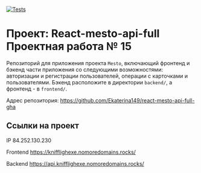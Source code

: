 [![Tests](https://github.com/yandex-praktikum/react-mesto-api-full-gha/actions/workflows/tests.yml/badge.svg)](https://github.com/yandex-praktikum/react-mesto-api-full-gha/actions/workflows/tests.yml)
# Проект: React-mesto-api-full Проектная работа № 15
Репозиторий для приложения проекта `Mesto`, включающий фронтенд и бэкенд части приложения со следующими возможностями: авторизации и регистрации пользователей, операции с карточками и пользователями. Бэкенд расположите в директории `backend/`, а фронтенд - в `frontend/`. 


Адрес репозитория: https://github.com/Ekaterina149/react-mesto-api-full-gha

## Ссылки на проект

IP 84.252.130.230

Frontend https://knifflighexe.nomoredomains.rocks/

Backend https://api.knifflighexe.nomoredomains.rocks/